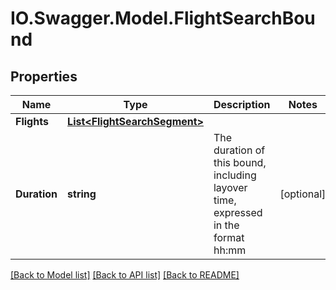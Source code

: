 # IO.Swagger.Model.FlightSearchBound
## Properties

Name | Type | Description | Notes
------------ | ------------- | ------------- | -------------
**Flights** | [**List&lt;FlightSearchSegment&gt;**](FlightSearchSegment.md) |  | 
**Duration** | **string** | The duration of this bound, including layover time, expressed in the format hh:mm | [optional] 

[[Back to Model list]](../README.md#documentation-for-models) [[Back to API list]](../README.md#documentation-for-api-endpoints) [[Back to README]](../README.md)

